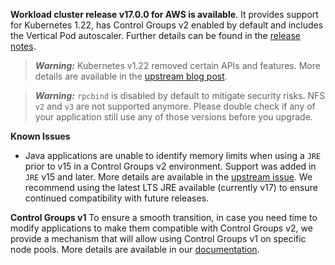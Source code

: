**Workload cluster release v17.0.0 for AWS is available**. It provides support for Kubernetes 1.22, has Control Groups v2 enabled by default and includes the Vertical Pod autoscaler. Further details can be found in the [release notes](https://docs.giantswarm.io/changes/workload-cluster-releases-aws/releases/aws-v17.0.0/).

> **_Warning:_** Kubernetes v1.22 removed certain APIs and features. More details are available in the [upstream blog post](https://kubernetes.io/blog/2021/07/14/upcoming-changes-in-kubernetes-1-22/).

> **_Warning:_** `rpcbind` is disabled by default to mitigate security risks. NFS `v2` and `v3` are not supported anymore. Please double check if any of your application still use any of those versions before you upgrade.

**Known Issues**
- Java applications are unable to identify memory limits when using a `JRE` prior to v15 in a Control Groups v2 environment. Support was added in `JRE` v15 and later. More details are available in the [upstream issue](https://bugs.openjdk.java.net/browse/JDK-8230305). We recommend using the latest LTS JRE available (currently v17) to ensure continued compatibility with future releases.

**Control Groups v1**
To ensure a smooth transition, in case you need time to modify applications to make them compatible with Control Groups v2, we provide a mechanism that will allow using Control Groups v1 on specific node pools. More details are available in our [documentation](https://docs.giantswarm.io/advanced/forcing-cgroupsv1/).
